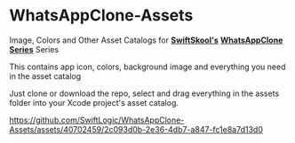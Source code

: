 # WhatsAppClone-Assets
Image, Colors and Other Asset Catalogs for [**SwiftSkool's**](www.youtube.com/@SwiftSkool)  [**WhatsAppClone Series**](www.youtube.com/@SwiftSkool(https://youtube.com/playlist?list=PLpOMyrbvDL0dcXlDsiitj2RITp5n9VMyx&si=QX5OZOtxm6aoAx7X)) Series

This contains app icon, colors, background image and everything you need in the asset catalog

Just clone or download the repo, select and drag everything in the assets folder into your Xcode project's asset catalog.




https://github.com/SwiftLogic/WhatsAppClone-Assets/assets/40702459/2c093d0b-2e36-4db7-a847-fc1e8a7d13d0

